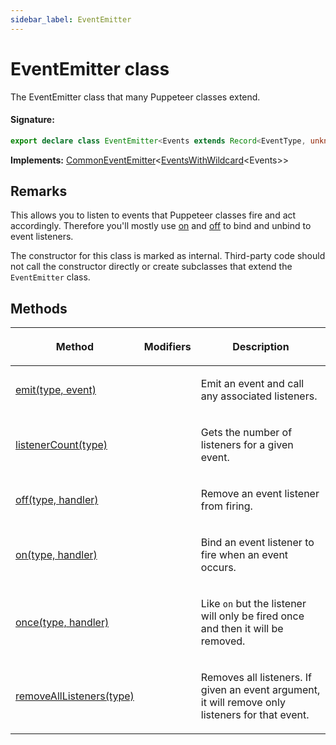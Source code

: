 ```yaml
---
sidebar_label: EventEmitter
---
```


# EventEmitter class

The EventEmitter class that many Puppeteer classes extend.

#### Signature:

```typescript
export declare class EventEmitter<Events extends Record<EventType, unknown>> implements CommonEventEmitter<EventsWithWildcard<Events>>
```

**Implements:** [CommonEventEmitter](./puppeteer.commoneventemitter.md)&lt;[EventsWithWildcard](./puppeteer.eventswithwildcard.md)&lt;Events&gt;&gt;

## Remarks

This allows you to listen to events that Puppeteer classes fire and act accordingly. Therefore you'll mostly use [on](./puppeteer.eventemitter.on.md) and [off](./puppeteer.eventemitter.off.md) to bind and unbind to event listeners.

The constructor for this class is marked as internal. Third-party code should not call the constructor directly or create subclasses that extend the `EventEmitter` class.

## Methods

<table><thead><tr><th>

Method

</th><th>

Modifiers

</th><th>

Description

</th></tr></thead>
<tbody><tr><td>

[emit(type, event)](./puppeteer.eventemitter.emit.md)

</td><td>

</td><td>

Emit an event and call any associated listeners.

</td></tr>
<tr><td>

[listenerCount(type)](./puppeteer.eventemitter.listenercount.md)

</td><td>

</td><td>

Gets the number of listeners for a given event.

</td></tr>
<tr><td>

[off(type, handler)](./puppeteer.eventemitter.off.md)

</td><td>

</td><td>

Remove an event listener from firing.

</td></tr>
<tr><td>

[on(type, handler)](./puppeteer.eventemitter.on.md)

</td><td>

</td><td>

Bind an event listener to fire when an event occurs.

</td></tr>
<tr><td>

[once(type, handler)](./puppeteer.eventemitter.once.md)

</td><td>

</td><td>

Like `on` but the listener will only be fired once and then it will be removed.

</td></tr>
<tr><td>

[removeAllListeners(type)](./puppeteer.eventemitter.removealllisteners.md)

</td><td>

</td><td>

Removes all listeners. If given an event argument, it will remove only listeners for that event.

</td></tr>
</tbody></table>
